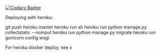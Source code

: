 
[![Codacy Badge](https://api.codacy.com/project/badge/Grade/d5d58c94c2154bde8c34608e4c9c5611)](https://app.codacy.com/app/jmichelsen/bisl__backend?utm_source=github.com&utm_medium=referral&utm_content=jmichelsen/bisl__backend&utm_campaign=Badge_Grade_Settings)

Deploying with heroku:

git push heroku master
heroku run sh
heroku run python manage.py collectstatic --noinput
heroku run python manage.py migrate
heroku run gunicorn config.wsgi

For heroku docker deploy, see x

